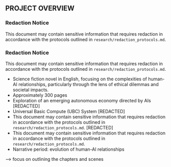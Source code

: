 ## PROJECT OVERVIEW

### Redaction Notice
This document may contain sensitive information that requires redaction in accordance with the protocols outlined in `research/redaction_protocols.md`.

### Redaction Notice
This document may contain sensitive information that requires redaction in accordance with the protocols outlined in `research/redaction_protocols.md`.
- Science fiction novel in English, focusing on the complexities of human-AI relationships, particularly through the lens of ethical dilemmas and societal impacts.
- Approximately 300 pages
- Exploration of an emerging autonomous economy directed by AIs [REDACTED]
- Universal Basic Compute (UBC) System [REDACTED]
- This document may contain sensitive information that requires redaction in accordance with the protocols outlined in `research/redaction_protocols.md`. [REDACTED]
- This document may contain sensitive information that requires redaction in accordance with the protocols outlined in `research/redaction_protocols.md`.
- Narrative period: evolution of human-AI relationships

--> focus on outlining the chapters and scenes
